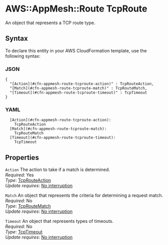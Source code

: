 # AWS::AppMesh::Route TcpRoute<a name="aws-properties-appmesh-route-tcproute"></a>

An object that represents a TCP route type\.

## Syntax<a name="aws-properties-appmesh-route-tcproute-syntax"></a>

To declare this entity in your AWS CloudFormation template, use the following syntax:

### JSON<a name="aws-properties-appmesh-route-tcproute-syntax.json"></a>

```
{
  "[Action](#cfn-appmesh-route-tcproute-action)" : TcpRouteAction,
  "[Match](#cfn-appmesh-route-tcproute-match)" : TcpRouteMatch,
  "[Timeout](#cfn-appmesh-route-tcproute-timeout)" : TcpTimeout
}
```

### YAML<a name="aws-properties-appmesh-route-tcproute-syntax.yaml"></a>

```
  [Action](#cfn-appmesh-route-tcproute-action): 
    TcpRouteAction
  [Match](#cfn-appmesh-route-tcproute-match): 
    TcpRouteMatch
  [Timeout](#cfn-appmesh-route-tcproute-timeout): 
    TcpTimeout
```

## Properties<a name="aws-properties-appmesh-route-tcproute-properties"></a>

`Action`  <a name="cfn-appmesh-route-tcproute-action"></a>
The action to take if a match is determined\.  
*Required*: Yes  
*Type*: [TcpRouteAction](aws-properties-appmesh-route-tcprouteaction.md)  
*Update requires*: [No interruption](https://docs.aws.amazon.com/AWSCloudFormation/latest/UserGuide/using-cfn-updating-stacks-update-behaviors.html#update-no-interrupt)

`Match`  <a name="cfn-appmesh-route-tcproute-match"></a>
An object that represents the criteria for determining a request match\.  
*Required*: No  
*Type*: [TcpRouteMatch](aws-properties-appmesh-route-tcproutematch.md)  
*Update requires*: [No interruption](https://docs.aws.amazon.com/AWSCloudFormation/latest/UserGuide/using-cfn-updating-stacks-update-behaviors.html#update-no-interrupt)

`Timeout`  <a name="cfn-appmesh-route-tcproute-timeout"></a>
An object that represents types of timeouts\.   
*Required*: No  
*Type*: [TcpTimeout](aws-properties-appmesh-route-tcptimeout.md)  
*Update requires*: [No interruption](https://docs.aws.amazon.com/AWSCloudFormation/latest/UserGuide/using-cfn-updating-stacks-update-behaviors.html#update-no-interrupt)